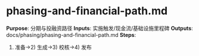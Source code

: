 # phasing-and-financial-path.md

**Purpose**: 分期与投融资路径
**Inputs**: 实施触发/现金流/基础设施里程碑
**Outputs**: docs/phasing/phasing-and-financial-path.md
**Steps**:

1. 准备→2) 生成→3) 校核→4) 发布
